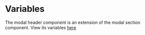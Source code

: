 # Variables

The modal header component is an extension of the modal section component. View its variables [here](/docs/components/modal-section)